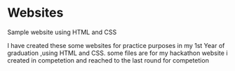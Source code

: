 # Websites
Sample website using HTML and CSS

I have created these some websites for practice purposes in my 1st Year of graduation ,using HTML and CSS. some files are for my hackathon website i created in competetion and reached to the last round for competetion
